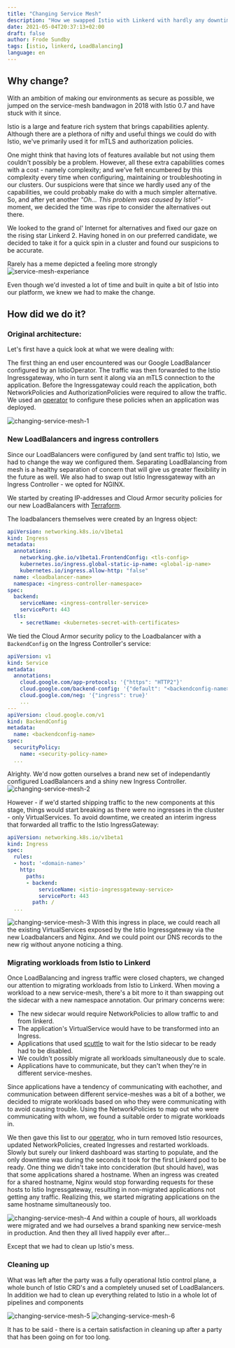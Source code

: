 ```yaml
---
title: "Changing Service Mesh"
description: "How we swapped Istio with Linkerd with hardly any downtime"
date: 2021-05-04T20:37:13+02:00
draft: false
author: Frode Sundby
tags: [istio, linkerd, LoadBalancing]
language: en
---
```


## Why change?

With an ambition of making our environments as secure as possible, we jumped on the service-mesh bandwagon in 2018 with Istio 0.7 and have stuck with it since.

Istio is a large and feature rich system that brings capabilities aplenty.
Although there are a plethora of nifty and useful things we could do with Istio, we've primarily used it for mTLS and authorization policies.

One might think that having lots of features available but not using them couldn't possibly be a problem.
However, all these extra capabilities comes with a cost - namely complexity; and we've felt encumbered by this complexity every time when configuring, maintaining or troubleshooting in our clusters.
Our suspicions were that since we hardly used any of the capabilities, we could probably make do with a much simpler alternative.
So, and after yet another _"Oh... This problem was caused by Istio!"_-moment, we decided the time was ripe to consider the alternatives out there.

We looked to the grand ol' Internet for alternatives and fixed our gaze on the rising star Linkerd 2.
Having honed in on our preferred candidate, we decided to take it for a quick spin in a cluster and found our suspicions to be accurate.

Rarely has a meme depicted a feeling more strongly
![service-mesh-experiance](./images/service-mesh-experience.jpg)

Even though we'd invested a lot of time and built in quite a bit of Istio into our platform, we knew we had to make the change.

## How did we do it?

### Original architecture:

Let's first have a quick look at what we were dealing with:

The first thing an end user encountered was our Google LoadBalancer configured by an IstioOperator.
The traffic was then forwarded to the Istio Ingressgateway, who in turn sent it along via an mTLS connection to the application.
Before the Ingressgateway could reach the application, both NetworkPolicies and AuthorizationPolicies were required to allow the traffic.
We used an [operator](https://github.com/nais/naiserator) to configure these policies when an application was deployed.

![changing-service-mesh-1](./images/changing-service-mesh-1.png)

### New LoadBalancers and ingress controllers

Since our LoadBalancers were configured by (and sent traffic to) Istio, we had to change the way we configured them.
Separating LoadBalancing from mesh is a healthy separation of concern that will give us greater flexibility in the future as well.
We also had to swap out Istio Ingressgateway with an Ingress Controller - we opted for NGINX.

We started by creating IP-addresses and Cloud Armor security policies for our new LoadBalancers with [Terraform](https://www.terraform.io/).

The loadbalancers themselves were created by an Ingress object:

```yaml
apiVersion: networking.k8s.io/v1beta1
kind: Ingress
metadata:
  annotations:
    networking.gke.io/v1beta1.FrontendConfig: <tls-config>
    kubernetes.io/ingress.global-static-ip-name: <global-ip-name>
    kubernetes.io/ingress.allow-http: "false"
  name: <loadbalancer-name>
  namespace: <ingress-controller-namespace>
spec:
  backend:
    serviceName: <ingress-controller-service>
    servicePort: 443
  tls:
    - secretName: <kubernetes-secret-with-certificates>
```

We tied the Cloud Armor security policy to the Loadbalancer with a `BackendConfig` on the Ingress Controller's service:

```yaml
apiVersion: v1
kind: Service
metadata:
  annotations:
    cloud.google.com/app-protocols: '{"https": "HTTP2"}'
    cloud.google.com/backend-config: '{"default": "<backendconfig-name>"}'
    cloud.google.com/neg: '{"ingress": true}'
    ...
---
apiVersion: cloud.google.com/v1
kind: BackendConfig
metadata:
  name: <backendconfig-name>
spec:
  securityPolicy:
    name: <security-policy-name>
  ...
```

Alrighty. We'd now gotten ourselves a brand new set of independantly configured LoadBalancers and a shiny new Ingress Controller.
![changing-service-mesh-2](./images/changing-service-mesh-2.png)

However - if we'd started shipping traffic to the new components at this stage, things would start breaking as there were no ingresses in the cluster - only VirtualServices.
To avoid downtime, we created an interim ingress that forwarded all traffic to the Istio IngressGateway:

```yaml
apiVersion: networking.k8s.io/v1beta1
kind: Ingress
spec:
  rules:
  - host: '<domain-name>'
    http:
      paths:
      - backend:
          serviceName: <istio-ingressgateway-service>
          servicePort: 443
        path: /
  ...
```

![changing-service-mesh-3](./images/changing-service-mesh-3.png)
With this ingress in place, we could reach all the existing VirtualServices exposed by the Istio Ingressgateway via the new Loadbalancers and Nginx.
And we could point our DNS records to the new rig without anyone noticing a thing.

### Migrating workloads from Istio to Linkerd

Once LoadBalancing and ingress traffic were closed chapters, we changed our attention to migrating workloads from Istio to Linkerd.
When moving a workload to a new service-mesh, there's a bit more to it than swapping out the sidecar with a new namespace annotation.
Our primary concerns were:

- The new sidecar would require NetworkPolicies to allow traffic to and from linkerd.
- The application's VirtualService would have to be transformed into an Ingress.
- Applications that used [scuttle](https://github.com/redboxllc/scuttle) to wait for the Istio sidecar to be ready had to be disabled.
- We couldn't possibly migrate all workloads simultaneously due to scale.
- Applications have to communicate, but they can't when they're in different service-meshes.

Since applications have a tendency of communicating with eachother, and communication between different service-meshes was a bit of a bother, we decided to migrate workloads based on who they were communicating with to avoid causing trouble.
Using the NetworkPolicies to map out who were communicating with whom, we found a suitable order to migrate workloads in.

We then gave this list to our [operator](https://github.com/nais/naiserator), who in turn removed Istio resources, updated NetworkPolicies, created Ingresses and restarted workloads.
Slowly but surely our linkerd dashboard was starting to populate, and the only downtime was during the seconds it took for the first Linkerd pod to be ready.
One thing we didn't take into concideration (but should have), was that some applications shared a hostname.
When an ingress was created for a shared hostname, Nginx would stop forwarding requests for these hosts to Istio Ingressgateway, resulting in non-migrated applications not getting any traffic.
Realizing this, we started migrating applications on the same hostname simultaneously too.

![changing-service-mesh-4](./images/changing-service-mesh-4.png)
And within a couple of hours, all workloads were migrated and we had ourselves a brand spanking new service-mesh in production.
And then they all lived happily ever after...

Except that we had to clean up Istio's mess.

### Cleaning up

What was left after the party was a fully operational Istio control plane, a whole bunch of Istio CRD's and a completely unused set of LoadBalancers. In addition we had to clean up everything related to Istio in a whole lot of pipelines and components

![changing-service-mesh-5](./images/changing-service-mesh-5.png)
![changing-service-mesh-6](./images/changing-service-mesh-6.png)

It has to be said - there is a certain satisfaction in cleaning up after a party that has been going on for too long.
